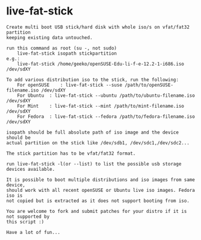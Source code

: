 live-fat-stick
==============
	Create multi boot USB stick/hard disk with whole iso/s on vfat/fat32 partition
	keeping existing data untouched.

	run this command as root (su -, not sudo)
		live-fat-stick isopath stickpartition
	e.g.: 
		live-fat-stick /home/geeko/openSUSE-Edu-li-f-e-12.2-1-i686.iso /dev/sdXY

	To add various distribution iso to the stick, run the following:
		For openSUSE	: live-fat-stick --suse /path/to/openSUSE-filename.iso /dev/sdXY
		For Ubuntu	: live-fat-stick --ubuntu /path/to/ubuntu-filename.iso /dev/sdXY
		For Mint	: live-fat-stick --mint /path/to/mint-filename.iso /dev/sdXY
		For Fedora	: live-fat-stick --fedora /path/to/fedora-filename.iso /dev/sdXY

	isopath should be full absolute path of iso image and the device should be 
	actual partition on the stick like /dev/sdb1, /dev/sdc1,/dev/sdc2...

	The stick partition has to be vfat/fat32 format.

	run live-fat-stick -l(or --list) to list the possible usb storage devices available.

	It is possible to boot multiple distributions and iso images from same device, 
	should work with all recent openSUSE or Ubuntu live iso images. Fedora iso is
	not copied but is extracted as it does not support booting from iso.

	You are welcome to fork and submit patches for your distro if it is not supported by 
	this script :)

	Have a lot of fun...
